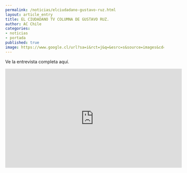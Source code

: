 ```yaml
---
permalink: /noticias/elciudadano-gustavo-ruz.html
layout: article_entry
title: EL CIUDADANO TV COLUMNA DE GUSTAVO RUZ.
author: AC Chile
categories: 
- noticias
- portada
published: true
image: https://www.google.cl/url?sa=i&rct=j&q=&esrc=s&source=images&cd=&cad=rja&uact=8&ved=0ahUKEwj5orj46ZPOAhWDnJAKHT8XBpwQjRwIBA&url=http%3A%2F%2Fradio.uchile.cl%2F2013%2F02%2F21%2Fgustavo-ruz-seria-la-carta-presidencial-del-movimiento-por-una-asamblea-constituyente%2F&psig=AFQjCNEaZmFv_Y_uuLtbs9KOVH-OULlzyA&ust=1469715208089668
---
```


Ve la entrevista completa aquí.

<iframe src="https://www.facebook.com/plugins/video.php?href=https%3A%2F%2Fwww.facebook.com%2FPeriodicoElCiudadano%2Fvideos%2F10153568009707470%2F&show_text=0&width=560" width="560" height="315" style="border:none;overflow:hidden" scrolling="no" frameborder="0" allowTransparency="true" allowFullScreen="true"></iframe>
